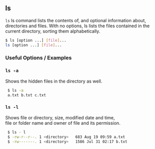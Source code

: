 ---
---

ls
-------

`ls`  ls command lists the contents of, and optional information about, directories and files. 
With no options, ls lists the files contained in the current directory, sorting them
alphabetically.

~~~ bash
$ ls [option ...] [file]...
ls [option ...] [file]...
~~~
 
 <!--more-->
 
### Useful Options / Examples
 
### `ls -a`
 
Shows the hidden files in the directory as well.
 
~~~ bash
 $ ls -a
 a.txt b.txt c.txt
~~~
 
### `ls -l`
 
 Shows file or directory, size, modified date and time,  
 file or folder name and owner of file and its permission.

~~~ bash
 $ ls - l
 $ -rw-r--r--. 1 <directory>   683 Aug 19 09:59 a.txt
 $ -rw-------. 1 <directory>   1586 Jul 31 02:17 b.txt
~~~
